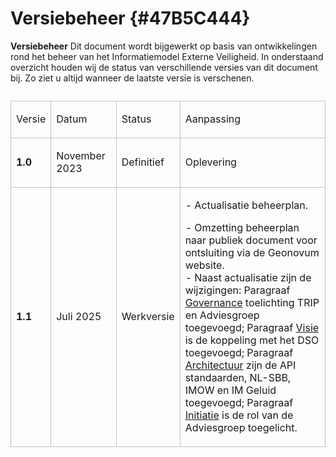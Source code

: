 # Versiebeheer {#47B5C444}
<b>Versiebeheer</b>
Dit document wordt bijgewerkt op basis van ontwikkelingen rond het beheer van het Informatiemodel Externe Veiligheid. In onderstaand overzicht houden wij de status van verschillende versies van dit document bij. Zo ziet u altijd wanneer de laatste versie is verschenen. 
<table style='width: 100%;'><caption></caption>
<colgroup><col id='col1' style='width: 9.801876955161628%;'>
<col id='col2' style='width: 21.3532614992469%;'>
<col id='col3' style='width: 14.772332290580465%;'>
<col id='col4' style='width: 54.072529255011005%;'>
</colgroup>
<tbody><tr><td class='left' style='border-top: 0.5pt solid #C0C2C4; border-left: 0.5pt solid #C0C2C4; border-bottom: 0.5pt solid #C0C2C4; border-right: 0.5pt solid #C0C2C4;'><p id='2BB7218D'>Versie</p></td>
<td class='left' style='border-top: 0.5pt solid #C0C2C4; border-left: 0.5pt solid #C0C2C4; border-bottom: 0.5pt solid #C0C2C4; border-right: 0.5pt solid #C0C2C4;'><p id='2B8EDE10'>Datum</p></td>
<td class='left' style='border-top: 0.5pt solid #C0C2C4; border-left: 0.5pt solid #C0C2C4; border-bottom: 0.5pt solid #C0C2C4; border-right: 0.5pt solid #C0C2C4;'><p id='22E9DC5D'>Status</p></td>
<td class='left' style='border-top: 0.5pt solid #C0C2C4; border-left: 0.5pt solid #C0C2C4; border-bottom: 0.5pt solid #C0C2C4; border-right: 0.5pt solid #C0C2C4;'><p id='00B79961'>Aanpassing </p></td>
</tr>
<tr><td class='left' style='border-top: 0.5pt solid #C0C2C4; border-left: 0.5pt solid #C0C2C4; border-bottom: 0.5pt solid #C0C2C4; border-right: 0.5pt solid #C0C2C4;'><p id='43D756B8'><b>1.0</b></p></td>
<td class='left' style='border-top: 0.5pt solid #C0C2C4; border-left: 0.5pt solid #C0C2C4; border-bottom: 0.5pt solid #C0C2C4; border-right: 0.5pt solid #C0C2C4;'><p id='3726B6C9'>November 2023</p></td>
<td class='left' style='border-top: 0.5pt solid #C0C2C4; border-left: 0.5pt solid #C0C2C4; border-bottom: 0.5pt solid #C0C2C4; border-right: 0.5pt solid #C0C2C4;'><p id='633F0865'>Definitief</p></td>
<td class='left' style='border-top: 0.5pt solid #C0C2C4; border-left: 0.5pt solid #C0C2C4; border-bottom: 0.5pt solid #C0C2C4; border-right: 0.5pt solid #C0C2C4;'><p id='0432008F'>Oplevering</p></td>
</tr>
<tr><td class='left' style='border-top: 0.5pt solid #C0C2C4; border-left: 0.5pt solid #C0C2C4; border-bottom: 0.5pt solid #C0C2C4; border-right: 0.5pt solid #C0C2C4;'><p id='6A555544'><b>1.1</b></p></td>
<td class='left' style='border-top: 0.5pt solid #C0C2C4; border-left: 0.5pt solid #C0C2C4; border-bottom: 0.5pt solid #C0C2C4; border-right: 0.5pt solid #C0C2C4;'><p id='66B4F1D6'>Juli 2025</p></td>
<td class='left' style='border-top: 0.5pt solid #C0C2C4; border-left: 0.5pt solid #C0C2C4; border-bottom: 0.5pt solid #C0C2C4; border-right: 0.5pt solid #C0C2C4;'><p id='46AE7A4E'>Werkversie</p></td>
<td class='left' style='border-top: 0.5pt solid #C0C2C4; border-left: 0.5pt solid #C0C2C4; border-bottom: 0.5pt solid #C0C2C4; border-right: 0.5pt solid #C0C2C4;'><p id='17D74612'>- Actualisatie beheerplan.</p><p id='2E96DAD4'>- Omzetting beheerplan naar publiek document voor ontsluiting via de Geonovum website.   <br/>
- Naast actualisatie zijn de wijzigingen: Paragraaf <a href='#3F808C16'>Governance</a> toelichting TRIP en Adviesgroep toegevoegd; Paragraaf <a href='#70DDEAA4'>Visie</a> is de koppeling met het DSO toegevoegd; Paragraaf <a href='#30830BA9'>Architectuur</a> zijn de API standaarden, NL-SBB, IMOW en IM Geluid toegevoegd; Paragraaf <a href='#741CFF7D'>Initiatie</a> is de rol van de Adviesgroep toegelicht. </p></td>
</tr>
</tbody>
</table>

